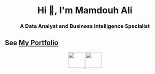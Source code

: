 
<h1 align="center">Hi 👋, I'm Mamdouh Ali</h1>
<h3 align="center">A Data Analyst and Business Intelligence Specialist</h3>

## See [My Portfolio](https://mamdouh-ali-hamza.github.io/)

<p align="center">
<a href="https://mamdouh-ali-hamza.github.io/">
  <img height="50" src="https://cdn3.iconfinder.com/data/icons/colorful-guache-social-media-logos-1/159/social-media_web-128.png"/>
</a>
<a href="https://www.linkedin.com/in/mamdouh-ali-hamza/">
  <img height="50" src="https://user-images.githubusercontent.com/46517096/166973395-19676cd8-f8ec-4abf-83ff-da8243505b82.png"/>
</a>

</p>




<!--
**mamdouh-ali-hamza/mamdouh-ali-hamza** is a ✨ _special_ ✨ repository because its `README.md` (this file) appears on your GitHub profile.

Here are some ideas to get you started:

- 🔭 I’m currently working on ...
- 🌱 I’m currently learning ...
- 👯 I’m looking to collaborate on ...
- 🤔 I’m looking for help with ...
- 💬 Ask me about ...
- 📫 How to reach me: ...
- 😄 Pronouns: ...
- ⚡ Fun fact: ...
-->
